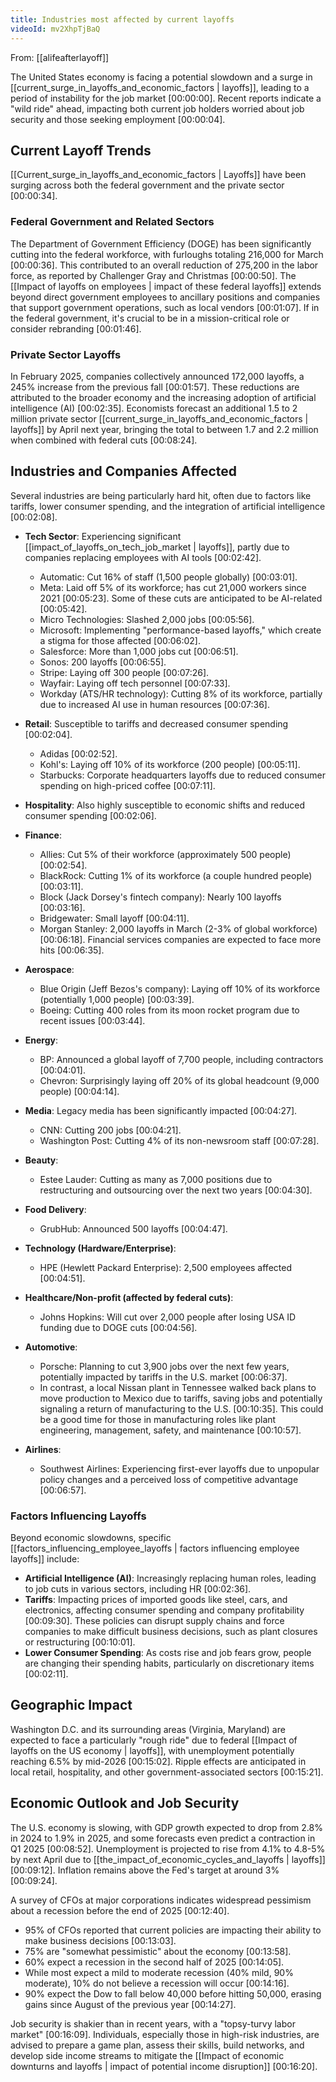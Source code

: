 ```yaml
---
title: Industries most affected by current layoffs
videoId: mv2XhpTjBaQ
---
```


From: [[alifeafterlayoff]] <br/> 

The United States economy is facing a potential slowdown and a surge in [[current_surge_in_layoffs_and_economic_factors | layoffs]], leading to a period of instability for the job market <a class="yt-timestamp" data-t="00:00:00">[00:00:00]</a>. Recent reports indicate a "wild ride" ahead, impacting both current job holders worried about job security and those seeking employment <a class="yt-timestamp" data-t="00:00:04">[00:00:04]</a>.

## Current Layoff Trends

[[Current_surge_in_layoffs_and_economic_factors | Layoffs]] have been surging across both the federal government and the private sector <a class="yt-timestamp" data-t="00:00:34">[00:00:34]</a>.

### Federal Government and Related Sectors
The Department of Government Efficiency (DOGE) has been significantly cutting into the federal workforce, with furloughs totaling 216,000 for March <a class="yt-timestamp" data-t="00:00:36">[00:00:36]</a>. This contributed to an overall reduction of 275,200 in the labor force, as reported by Challenger Gray and Christmas <a class="yt-timestamp" data-t="00:00:50">[00:00:50]</a>. The [[Impact of layoffs on employees | impact of these federal layoffs]] extends beyond direct government employees to ancillary positions and companies that support government operations, such as local vendors <a class="yt-timestamp" data-t="00:01:07">[00:01:07]</a>. If in the federal government, it's crucial to be in a mission-critical role or consider rebranding <a class="yt-timestamp" data-t="00:01:46">[00:01:46]</a>.

### Private Sector Layoffs
In February 2025, companies collectively announced 172,000 layoffs, a 245% increase from the previous fall <a class="yt-timestamp" data-t="00:01:57">[00:01:57]</a>. These reductions are attributed to the broader economy and the increasing adoption of artificial intelligence (AI) <a class="yt-timestamp" data-t="00:02:35">[00:02:35]</a>. Economists forecast an additional 1.5 to 2 million private sector [[current_surge_in_layoffs_and_economic_factors | layoffs]] by April next year, bringing the total to between 1.7 and 2.2 million when combined with federal cuts <a class="yt-timestamp" data-t="00:08:24">[00:08:24]</a>.

## Industries and Companies Affected

Several industries are being particularly hard hit, often due to factors like tariffs, lower consumer spending, and the integration of artificial intelligence <a class="yt-timestamp" data-t="00:02:08">[00:02:08]</a>.

*   **Tech Sector**: Experiencing significant [[impact_of_layoffs_on_tech_job_market | layoffs]], partly due to companies replacing employees with AI tools <a class="yt-timestamp" data-t="00:02:42">[00:02:42]</a>.
    *   Automatic: Cut 16% of staff (1,500 people globally) <a class="yt-timestamp" data-t="00:03:01">[00:03:01]</a>.
    *   Meta: Laid off 5% of its workforce; has cut 21,000 workers since 2021 <a class="yt-timestamp" data-t="00:05:23">[00:05:23]</a>. Some of these cuts are anticipated to be AI-related <a class="yt-timestamp" data-t="00:05:42">[00:05:42]</a>.
    *   Micro Technologies: Slashed 2,000 jobs <a class="yt-timestamp" data-t="00:05:56">[00:05:56]</a>.
    *   Microsoft: Implementing "performance-based layoffs," which create a stigma for those affected <a class="yt-timestamp" data-t="00:06:02">[00:06:02]</a>.
    *   Salesforce: More than 1,000 jobs cut <a class="yt-timestamp" data-t="00:06:51">[00:06:51]</a>.
    *   Sonos: 200 layoffs <a class="yt-timestamp" data-t="00:06:55">[00:06:55]</a>.
    *   Stripe: Laying off 300 people <a class="yt-timestamp" data-t="00:07:26">[00:07:26]</a>.
    *   Wayfair: Laying off tech personnel <a class="yt-timestamp" data-t="00:07:33">[00:07:33]</a>.
    *   Workday (ATS/HR technology): Cutting 8% of its workforce, partially due to increased AI use in human resources <a class="yt-timestamp" data-t="00:07:36">[00:07:36]</a>.

*   **Retail**: Susceptible to tariffs and decreased consumer spending <a class="yt-timestamp" data-t="00:02:04">[00:02:04]</a>.
    *   Adidas <a class="yt-timestamp" data-t="00:02:52">[00:02:52]</a>.
    *   Kohl's: Laying off 10% of its workforce (200 people) <a class="yt-timestamp" data-t="00:05:11">[00:05:11]</a>.
    *   Starbucks: Corporate headquarters layoffs due to reduced consumer spending on high-priced coffee <a class="yt-timestamp" data-t="00:07:11">[00:07:11]</a>.

*   **Hospitality**: Also highly susceptible to economic shifts and reduced consumer spending <a class="yt-timestamp" data-t="00:02:06">[00:02:06]</a>.

*   **Finance**:
    *   Allies: Cut 5% of their workforce (approximately 500 people) <a class="yt-timestamp" data-t="00:02:54">[00:02:54]</a>.
    *   BlackRock: Cutting 1% of its workforce (a couple hundred people) <a class="yt-timestamp" data-t="00:03:11">[00:03:11]</a>.
    *   Block (Jack Dorsey's fintech company): Nearly 100 layoffs <a class="yt-timestamp" data-t="00:03:16">[00:03:16]</a>.
    *   Bridgewater: Small layoff <a class="yt-timestamp" data-t="00:04:11">[00:04:11]</a>.
    *   Morgan Stanley: 2,000 layoffs in March (2-3% of global workforce) <a class="yt-timestamp" data-t="00:06:18">[00:06:18]</a>. Financial services companies are expected to face more hits <a class="yt-timestamp" data-t="00:06:35">[00:06:35]</a>.

*   **Aerospace**:
    *   Blue Origin (Jeff Bezos's company): Laying off 10% of its workforce (potentially 1,000 people) <a class="yt-timestamp" data-t="00:03:39">[00:03:39]</a>.
    *   Boeing: Cutting 400 roles from its moon rocket program due to recent issues <a class="yt-timestamp" data-t="00:03:44">[00:03:44]</a>.

*   **Energy**:
    *   BP: Announced a global layoff of 7,700 people, including contractors <a class="yt-timestamp" data-t="00:04:01">[00:04:01]</a>.
    *   Chevron: Surprisingly laying off 20% of its global headcount (9,000 people) <a class="yt-timestamp" data-t="00:04:14">[00:04:14]</a>.

*   **Media**: Legacy media has been significantly impacted <a class="yt-timestamp" data-t="00:04:27">[00:04:27]</a>.
    *   CNN: Cutting 200 jobs <a class="yt-timestamp" data-t="00:04:21">[00:04:21]</a>.
    *   Washington Post: Cutting 4% of its non-newsroom staff <a class="yt-timestamp" data-t="00:07:28">[00:07:28]</a>.

*   **Beauty**:
    *   Estee Lauder: Cutting as many as 7,000 positions due to restructuring and outsourcing over the next two years <a class="yt-timestamp" data-t="00:04:30">[00:04:30]</a>.

*   **Food Delivery**:
    *   GrubHub: Announced 500 layoffs <a class="yt-timestamp" data-t="00:04:47">[00:04:47]</a>.

*   **Technology (Hardware/Enterprise)**:
    *   HPE (Hewlett Packard Enterprise): 2,500 employees affected <a class="yt-timestamp" data-t="00:04:51">[00:04:51]</a>.

*   **Healthcare/Non-profit (affected by federal cuts)**:
    *   Johns Hopkins: Will cut over 2,000 people after losing USA ID funding due to DOGE cuts <a class="yt-timestamp" data-t="00:04:56">[00:04:56]</a>.

*   **Automotive**:
    *   Porsche: Planning to cut 3,900 jobs over the next few years, potentially impacted by tariffs in the U.S. market <a class="yt-timestamp" data-t="00:06:37">[00:06:37]</a>.
    *   In contrast, a local Nissan plant in Tennessee walked back plans to move production to Mexico due to tariffs, saving jobs and potentially signaling a return of manufacturing to the U.S. <a class="yt-timestamp" data-t="00:10:35">[00:10:35]</a>. This could be a good time for those in manufacturing roles like plant engineering, management, safety, and maintenance <a class="yt-timestamp" data-t="00:10:57">[00:10:57]</a>.

*   **Airlines**:
    *   Southwest Airlines: Experiencing first-ever layoffs due to unpopular policy changes and a perceived loss of competitive advantage <a class="yt-timestamp" data-t="00:06:57">[00:06:57]</a>.

### Factors Influencing Layoffs

Beyond economic slowdowns, specific [[factors_influencing_employee_layoffs | factors influencing employee layoffs]] include:
*   **Artificial Intelligence (AI)**: Increasingly replacing human roles, leading to job cuts in various sectors, including HR <a class="yt-timestamp" data-t="00:02:36">[00:02:36]</a>.
*   **Tariffs**: Impacting prices of imported goods like steel, cars, and electronics, affecting consumer spending and company profitability <a class="yt-timestamp" data-t="00:09:30">[00:09:30]</a>. These policies can disrupt supply chains and force companies to make difficult business decisions, such as plant closures or restructuring <a class="yt-timestamp" data-t="00:10:01">[00:10:01]</a>.
*   **Lower Consumer Spending**: As costs rise and job fears grow, people are changing their spending habits, particularly on discretionary items <a class="yt-timestamp" data-t="00:02:11">[00:02:11]</a>.

## Geographic Impact

Washington D.C. and its surrounding areas (Virginia, Maryland) are expected to face a particularly "rough ride" due to federal [[Impact of layoffs on the US economy | layoffs]], with unemployment potentially reaching 6.5% by mid-2026 <a class="yt-timestamp" data-t="00:15:02">[00:15:02]</a>. Ripple effects are anticipated in local retail, hospitality, and other government-associated sectors <a class="yt-timestamp" data-t="00:15:21">[00:15:21]</a>.

## Economic Outlook and Job Security

The U.S. economy is slowing, with GDP growth expected to drop from 2.8% in 2024 to 1.9% in 2025, and some forecasts even predict a contraction in Q1 2025 <a class="yt-timestamp" data-t="00:08:52">[00:08:52]</a>. Unemployment is projected to rise from 4.1% to 4.8-5% by next April due to [[the_impact_of_economic_cycles_and_layoffs | layoffs]] <a class="yt-timestamp" data-t="00:09:12">[00:09:12]</a>. Inflation remains above the Fed's target at around 3% <a class="yt-timestamp" data-t="00:09:24">[00:09:24]</a>.

A survey of CFOs at major corporations indicates widespread pessimism about a recession before the end of 2025 <a class="yt-timestamp" data-t="00:12:40">[00:12:40]</a>.
*   95% of CFOs reported that current policies are impacting their ability to make business decisions <a class="yt-timestamp" data-t="00:13:03">[00:13:03]</a>.
*   75% are "somewhat pessimistic" about the economy <a class="yt-timestamp" data-t="00:13:58">[00:13:58]</a>.
*   60% expect a recession in the second half of 2025 <a class="yt-timestamp" data-t="00:14:05">[00:14:05]</a>.
*   While most expect a mild to moderate recession (40% mild, 90% moderate), 10% do not believe a recession will occur <a class="yt-timestamp" data-t="00:14:16">[00:14:16]</a>.
*   90% expect the Dow to fall below 40,000 before hitting 50,000, erasing gains since August of the previous year <a class="yt-timestamp" data-t="00:14:27">[00:14:27]</a>.

Job security is shakier than in recent years, with a "topsy-turvy labor market" <a class="yt-timestamp" data-t="00:16:09">[00:16:09]</a>. Individuals, especially those in high-risk industries, are advised to prepare a game plan, assess their skills, build networks, and develop side income streams to mitigate the [[Impact of economic downturns and layoffs | impact of potential income disruption]] <a class="yt-timestamp" data-t="00:16:20">[00:16:20]</a>.
